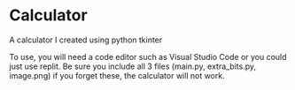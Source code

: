 # Calculator
A calculator I created using python tkinter

To use, you will need a code editor such as Visual Studio Code or you could just use replit. Be sure you include all 3 files (main.py, extra_bits.py, image.png) if you forget these, the calculator will not work.
